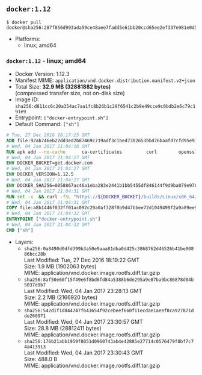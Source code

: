 ## `docker:1.12`

```console
$ docker pull docker@sha256:287f856d993ada59ce48aee7fadd5e61bb20ccd65ee2ef337e981e0d542d2845
```

-	Platforms:
	-	linux; amd64

### `docker:1.12` - linux; amd64

-	Docker Version: 1.12.3
-	Manifest MIME: `application/vnd.docker.distribution.manifest.v2+json`
-	Total Size: **32.9 MB (32881882 bytes)**  
	(compressed transfer size, not on-disk size)
-	Image ID: `sha256:d811cc6c20a354ac7aa1fc8b26b1c29f6541c2b9e49cce9c0bdb2e6c79c191e9`
-	Entrypoint: `["docker-entrypoint.sh"]`
-	Default Command: `["sh"]`

```dockerfile
# Tue, 27 Dec 2016 18:17:25 GMT
ADD file:92ab746eb22dd3ed2b87469c719adf3c1bed7302653bbd76baafd7cfd95e911e in / 
# Wed, 04 Jan 2017 21:04:10 GMT
RUN apk add --no-cache 		ca-certificates 		curl 		openssl
# Wed, 04 Jan 2017 21:04:27 GMT
ENV DOCKER_BUCKET=get.docker.com
# Wed, 04 Jan 2017 21:04:27 GMT
ENV DOCKER_VERSION=1.12.5
# Wed, 04 Jan 2017 21:04:27 GMT
ENV DOCKER_SHA256=0058867ac46a1eba283e2441b1bb5455df846144f9d9ba079e97655399d4a2c6
# Wed, 04 Jan 2017 21:04:31 GMT
RUN set -x 	&& curl -fSL "https://${DOCKER_BUCKET}/builds/Linux/x86_64/docker-${DOCKER_VERSION}.tgz" -o docker.tgz 	&& echo "${DOCKER_SHA256} *docker.tgz" | sha256sum -c - 	&& tar -xzvf docker.tgz 	&& mv docker/* /usr/local/bin/ 	&& rmdir docker 	&& rm docker.tgz 	&& docker -v
# Wed, 04 Jan 2017 21:04:31 GMT
COPY file:a8b1446f032ff01ac092c29a0af328f0b9d47bbee72d1049499f2a9a89ee988a in /usr/local/bin/ 
# Wed, 04 Jan 2017 21:04:32 GMT
ENTRYPOINT ["docker-entrypoint.sh"]
# Wed, 04 Jan 2017 21:04:32 GMT
CMD ["sh"]
```

-	Layers:
	-	`sha256:0a8490d0dfd399b3a50e9aaa81dba0d425c3868762d46526b41be00886bcc28b`  
		Last Modified: Tue, 27 Dec 2016 18:19:22 GMT  
		Size: 1.9 MB (1902063 bytes)  
		MIME: application/vnd.docker.image.rootfs.diff.tar.gzip
	-	`sha256:8af50e60f15f49e6f8bd6fd84a5388b6de295a9e87ba9bc86878d04b5037d9b7`  
		Last Modified: Wed, 04 Jan 2017 23:28:13 GMT  
		Size: 2.2 MB (2166920 bytes)  
		MIME: application/vnd.docker.image.rootfs.diff.tar.gzip
	-	`sha256:542d1f1d844747f643654f92cebeef660f11ecdae1aeef0ca927871dde260971`  
		Last Modified: Wed, 04 Jan 2017 23:30:57 GMT  
		Size: 28.8 MB (28812411 bytes)  
		MIME: application/vnd.docker.image.rootfs.diff.tar.gzip
	-	`sha256:176b21abb1959f8051d0960743ab4e42885e27714c0576479f8bf7c74a413913`  
		Last Modified: Wed, 04 Jan 2017 23:30:43 GMT  
		Size: 488.0 B  
		MIME: application/vnd.docker.image.rootfs.diff.tar.gzip

